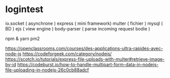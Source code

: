 # logintest

io.socket ( asynchrone )
express ( mini framework)
multer ( fichier )
mysql ( BD )
ejs ( view engine )
body-parser ( parse incoming request bodie )

npm & yarn
pm2

https://openclassrooms.com/courses/des-applications-ultra-rapides-avec-node-js
https://codeforgeek.com/category/nodejs/
https://scotch.io/tutorials/express-file-uploads-with-multer#retrieve-image-by-id
https://codeburst.io/how-to-handle-multipart-form-data-in-nodejs-file-uploading-in-nodejs-26c0cb88adcf